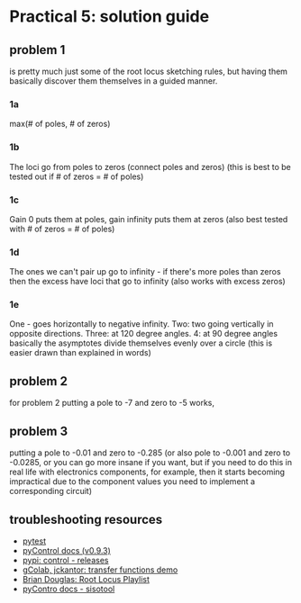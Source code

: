 # Practical 5: solution guide

## problem 1

is pretty much just some of the root locus sketching rules, but having them basically discover them themselves in a guided manner.

### 1a

max(# of poles, # of zeros)

### 1b

The loci go from poles to zeros (connect poles and zeros) (this is best to be tested out if # of zeros = # of poles)

### 1c

Gain 0 puts them at poles, gain infinity puts them at zeros (also best tested with # of zeros = # of poles)

### 1d

The ones we can't pair up go to infinity - if there's more poles than zeros then the excess have loci that go to infinity (also works with excess zeros)

### 1e

One - goes horizontally to negative infinity. Two: two going vertically in opposite directions. Three: at 120 degree angles. 4: at 90 degree angles basically the asymptotes divide themselves evenly over a circle (this is easier drawn than explained in words)

## problem 2

for problem 2 putting a pole to -7 and zero to -5 works, 

## problem 3

putting a pole to -0.01 and zero to -0.285 (or also pole to -0.001 and zero to -0.0285,
or you can go more insane if you want,
but if you need to do this in real life with electronics components,
for example,
then it starts becoming impractical due to the component values you need to implement a corresponding circuit)

## troubleshooting resources

- [pytest](https://pypi.org/project/pytest/)
- [pyControl docs (v0.9.3)](https://python-control.readthedocs.io/en/0.9.3.post2/control.html)
- [pypi: control - releases](https://pypi.org/project/control/#history)
- [gColab, jckantor: transfer functions demo](https://colab.research.google.com/github/jckantor/CBE30338/blob/master/docs/05.01-Getting-Started-with-Transfer-Functions.ipynb#scrollTo=xSvoZ1FK9itT)
- [Brian Douglas: Root Locus Playlist](https://www.youtube.com/watch?v=NMpmb0ihoFo&list=PLUMWjy5jgHK3-ca6GP6PL0AgcNGHqn33f&index=4)
- [pyContro docs - sisotool](https://python-control.readthedocs.io/en/latest/generated/control.sisotool.html)

